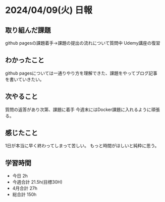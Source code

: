 # 2024/04/09(火) 日報

## 取り組んだ課題
github pagesの課題着手→課題の提出の流れについて質問中
Udemy講座の復習

## わかったこと
github pagesについては一通りやり方を理解できた、課題をやってブログ記事を書いていきたい。

## 次やること
質問の返答があり次第、課題に着手
今週末にはDocker課題に入れるように頑張る。

## 感じたこと
1日が本当に早く終わってしまって苦しい。
もっと時間がほしいと純粋に思う。

## 学習時間
- 今日 2h
- 今週合計 21.5h(目標30H)
- 4月合計 27h
- 総合計 150h
